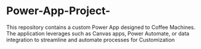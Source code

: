 # Power-App-Project-
This repository contains a custom Power App designed to Coffee Machines. The application leverages such as Canvas apps, Power Automate, or data integration to streamline and automate processes for Customization
